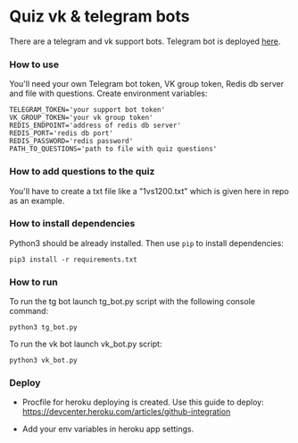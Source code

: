 # Quiz vk & telegram bots

There are a telegram and vk support bots. Telegram bot is deployed [here](https://t.me/CyrQuizBot).

### How to use

You'll need your own Telegram bot token, VK group token, Redis db server and file with questions.
Create environment variables:
```
TELEGRAM_TOKEN='your support bot token'
VK_GROUP_TOKEN='your vk group token'
REDIS_ENDPOINT='address of redis db server'
REDIS_PORT='redis db port'
REDIS_PASSWORD='redis password'
PATH_TO_QUESTIONS='path to file with quiz questions'
```
### How to add questions to the quiz

You'll have to create a txt file like a "1vs1200.txt" which is given here in repo as an example.

### How to install dependencies

Python3 should be already installed. 
Then use `pip` to install dependencies:
```
pip3 install -r requirements.txt
```
### How to run
To run the tg bot launch tg_bot.py script with the following console command:
```
python3 tg_bot.py
```
To run the vk bot launch vk_bot.py script:
```
python3 vk_bot.py
```
### Deploy

- Procfile for heroku deploying is created. Use this guide to deploy:
 https://devcenter.heroku.com/articles/github-integration

- Add your env variables in heroku app settings.


